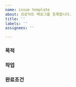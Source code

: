```yaml
---
name: issue template
about: 프로덕트 백로그를 등록합니다.
title: ''
labels: ''
assignees: ''

---
```


### 목적

### 작업

### 완료조건
